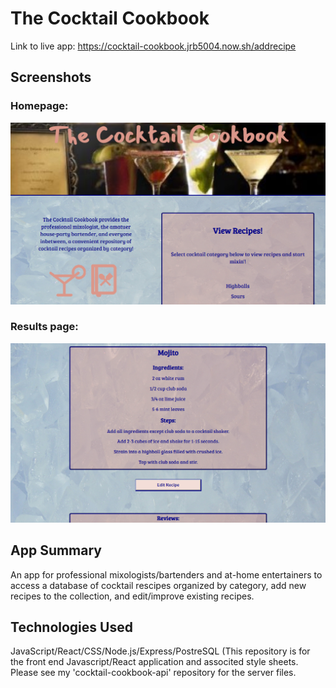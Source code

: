 # The Cocktail Cookbook
Link to live app: https://cocktail-cookbook.jrb5004.now.sh/addrecipe

## Screenshots

### Homepage:
![homepage](src/Images/homescreenshot.PNG)

### Results page:
![recipe page](src/Images/recipescreenshot.PNG)

## App Summary
An app for professional mixologists/bartenders and at-home entertainers to access a database of cocktail rescipes organized by category, add new recipes to the collection, and edit/improve existing recipes.

## Technologies Used
JavaScript/React/CSS/Node.js/Express/PostreSQL  (This repository is for the front end Javascript/React application and associted style sheets.  Please see my 'cocktail-cookbook-api' repository for the server files.

